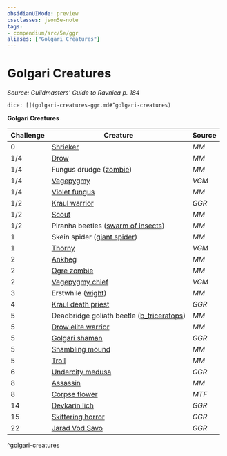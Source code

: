 ```yaml
---
obsidianUIMode: preview
cssclasses: json5e-note
tags:
- compendium/src/5e/ggr
aliases: ["Golgari Creatures"]
---
```

# Golgari Creatures
*Source: Guildmasters' Guide to Ravnica p. 184* 

`dice: [](golgari-creatures-ggr.md#^golgari-creatures)`

**Golgari Creatures**

| Challenge | Creature | Source |
|-----------|----------|--------|
| 0 | [Shrieker](compendium/bestiary/plant/shrieker.md) | *MM* |
| 1/4 | [Drow](b_drow.md) | *MM* |
| 1/4 | Fungus drudge ([zombie](compendium/bestiary/undead/zombie.md)) | *MM* |
| 1/4 | [Vegepygmy](compendium/bestiary/plant/vegepygmy-mpmm.md) | *VGM* |
| 1/4 | [Violet fungus](compendium/bestiary/plant/violet-fungus.md) | *MM* |
| 1/2 | [Kraul warrior](b_kraul-warrior-ggr.md) | *GGR* |
| 1/2 | [Scout](b_scout.md) | *MM* |
| 1/2 | Piranha beetles ([swarm of insects](b_swarm-of-insects.md)) | *MM* |
| 1 | Skein spider ([giant spider](b_giant-spider.md)) | *MM* |
| 1 | [Thorny](compendium/bestiary/plant/thorny-vegepygmy-mpmm.md) | *VGM* |
| 2 | [Ankheg](b_ankheg.md) | *MM* |
| 2 | [Ogre zombie](compendium/bestiary/undead/ogre-zombie.md) | *MM* |
| 2 | [Vegepygmy chief](compendium/bestiary/plant/vegepygmy-chief-mpmm.md) | *VGM* |
| 3 | Erstwhile ([wight](compendium/bestiary/undead/wight.md)) | *MM* |
| 4 | [Kraul death priest](b_kraul-death-priest-ggr.md) | *GGR* |
| 5 | Deadbridge goliath beetle ([b_triceratops](b_triceratops.md)) | *MM* |
| 5 | [Drow elite warrior](b_drow-elite-warrior.md) | *MM* |
| 5 | [Golgari shaman](b_golgari-shaman-ggr.md) | *GGR* |
| 5 | [Shambling mound](compendium/bestiary/plant/shambling-mound.md) | *MM* |
| 5 | [Troll](b_troll.md) | *MM* |
| 6 | [Undercity medusa](b_undercity-medusa-ggr.md) | *GGR* |
| 8 | [Assassin](b_assassin.md) | *MM* |
| 8 | [Corpse flower](compendium/bestiary/plant/corpse-flower-mpmm.md) | *MTF* |
| 14 | [Devkarin lich](compendium/bestiary/undead/devkarin-lich-ggr.md) | *GGR* |
| 15 | [Skittering horror](b_skittering-horror-ggr.md) | *GGR* |
| 22 | [Jarad Vod Savo](compendium/bestiary/npc/jarad-vod-savo-ggr.md) | *GGR* |
^golgari-creatures